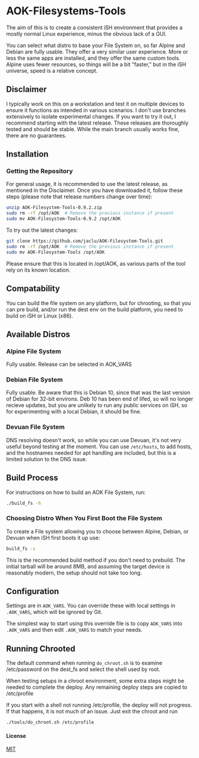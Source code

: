 # AOK-Filesystems-Tools

The aim of this is to create a consistent iSH environment that provides a mostly normal Linux experience, minus the obvious lack of a GUI.

You can select what distro to base your File System on, so far Alpine and Debian are fully usable. They offer a very similar user experience. More or less the same apps are installed, and they offer the same custom tools. Alpine uses fewer resources, so things will be a bit "faster," but in the iSH universe, speed is a relative concept.

## Disclaimer

I typically work on this on a workstation and test it on multiple devices to ensure it functions as intended in various scenarios. I don't use branches extensively to isolate experimental changes. If you want to try it out, I recommend starting with the latest release. These releases are thoroughly tested and should be stable. While the main branch usually works fine, there are no guarantees.

## Installation

### Getting the Repository

For general usage, it is recommended to use the latest release, as mentioned in the Disclaimer. Once you have downloaded it, follow these steps (please note that release numbers change over time):

```sh
unzip AOK-Filesystem-Tools-0.9.2.zip 
sudo rm -rf /opt/AOK  # Remove the previous instance if present
sudo mv AOK-Filesystem-Tools-0.9.2 /opt/AOK
```

To try out the latest changes:

```sh
git clone https://github.com/jaclu/AOK-Filesystem-Tools.git 
sudo rm -rf /opt/AOK  # Remove the previous instance if present
sudo mv AOK-Filesystem-Tools /opt/AOK
```

Please ensure that this is located in /opt/AOK, as various parts of the tool rely on its known location.

## Compatability

You can build the file system on any platform, but for chrooting, so that you can pre build, and/or run the dest env on the build platform, you need to build on iSH or Linux (x86).

## Available Distros

### Alpine File System

Fully usable. Release can be selected in AOK_VARS

### Debian File System

Fully usable. Be aware that this is Debian 10, since that was the last version of Debian for 32-bit environs. Deb 10 has been end of lifed, so will no longer recieve updates, but you are unlikely to run any public services on iSH, so for experimenting with a local Debian, it should be fine.

### Devuan File System

DNS resolving doesn't work, so while you can use Devuan, it's not very useful beyond testing at the moment. You can use `/etc/hosts`, to add hosts, and the hostnames needed for apt handling are included, but this is a limited solution to the DNS issue.

## Build Process

For instructions on how to build an AOK File System, run:

```sh
./build_fs -h
```

### Choosing Distro When You First Boot the File System

To create a File system allowing you to choose between Alpine, Debian, or Devuan when iSH first boots it up use:

```sh
build_fs -s
```

This is the recommended build method if you don't need to prebuild. The initial tarball will be around 8MB, and assuming the target device is reasonably modern, the setup should not take too long.

## Configuration

Settings are in `AOK_VARS`. You can override these with local settings in `.AOK_VARS`, which will be ignored by Git.

The simplest way to start using this override file is to copy `AOK_VARS` into `.AOK_VARS` and then edit `.AOK_VARS` to match your needs.

## Running Chrooted

The default command when running `do_chroot.sh` is to examine /etc/password on the dest_fs and select the shell used by root.

When testing setups in a chroot environment, some extra steps might be needed to complete the deploy. Any remaining deploy steps are copied to /etc/profile

If you start with a shell not running /etc/profile, the deploy will not progress. If that happens, it is not much of an issue. Just exit the chroot and run


```bash
./tools/do_chroot.sh /etc/profile
```

#### License

[MIT](LICENSE)
